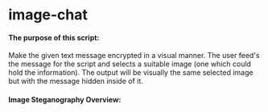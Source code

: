 # image-chat

<h4>The purpose of this script:</h4>
    Make the given text message encrypted in a visual manner. The user feed's the message for the script and selects
    a suitable image (one which could hold the information). The output will be visually the same selected image
    but with the message hidden inside of it.

<h4>Image Steganography Overview:</h4>
    <a href=http://repository.root-me.org/St%C3%A9ganographie/EN%20-%20Image%20Steganography%20Overview.pdf />
